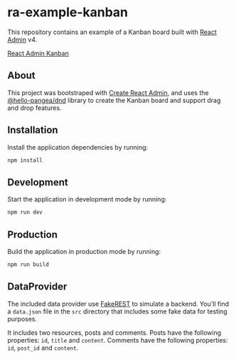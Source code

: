 # ra-example-kanban

This repository contains an example of a Kanban board built with [React Admin](https://marmelab.com/react-admin/) v4.

[React Admin Kanban](https://github.com/marmelab/ra-example-kanban/assets/14542336/3ab5420f-4590-4463-bd2c-d60675f5bd89)

## About

This project was bootstraped with [Create React Admin](https://marmelab.com/react-admin/CreateReactAdmin.html), and uses the [@hello-pangea/dnd](https://github.com/hello-pangea/dnd) library to create the Kanban board and support drag and drop features.

## Installation

Install the application dependencies by running:

```sh
npm install
```

## Development

Start the application in development mode by running:

```sh
npm run dev
```

## Production

Build the application in production mode by running:

```sh
npm run build
```

## DataProvider

The included data provider use [FakeREST](https://github.com/marmelab/fakerest) to simulate a backend.
You'll find a `data.json` file in the `src` directory that includes some fake data for testing purposes.

It includes two resources, posts and comments.
Posts have the following properties: `id`, `title` and `content`.
Comments have the following properties: `id`, `post_id` and `content`.

